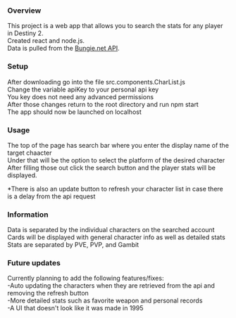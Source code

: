 ### Overview
This project is a web app that allows you to search the stats for any player in Destiny 2.<br/>
Created react and node.js.<br/>
Data is pulled from the [Bungie.net API](https://github.com/Bungie-net/api).<br/>

### Setup
After downloading go into the file src.components.CharList.js<br/>
Change the variable apiKey to your personal api key<br/>
You key does not need any advanced permissions<br/>
After those changes return to the root directory and run npm start<br/>
The app should now be launched on localhost<br/>

### Usage
The top of the page has search bar where you enter the display name of the target chaacter<br/>
Under that will be the option to select the platform of the desired character<br/>
After filling those out click the search button and the player stats will be displayed.<br/>

*There is also an update button to refresh your character list in case there is a delay from the api request<br/>

### Information
Data is separated by the individual characters on the searched account<br/>
Cards will be displayed with general character info as well as detailed stats<br/>
Stats are separated by PVE, PVP, and Gambit<br/>

### Future updates
Currently planning to add the following features/fixes:<br/>
-Auto updating the characters when they are retrieved from the api and removing the refresh button<br/>
-More detailed stats such as favorite weapon and personal records<br/>
-A UI that doesn't look like it was made in 1995<br/>
